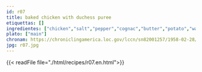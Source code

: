 ```yaml
---
id: r07
title: baked chicken with duchess puree
etiquettas: []
ingredientes: ["chicken","salt","pepper","cognac","butter","potato","water","nutmeg","egg","milk cream","cheese"]
plato: ["main"]
chronam: https://chroniclingamerica.loc.gov/lccn/sn82001257/1958-02-28/ed-1/seq-5/
jpg: r07.jpg
---
```


{{< readFile file="./html/recipes/r07.en.html">}}